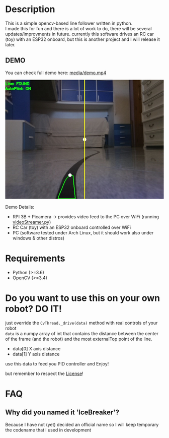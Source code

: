 # Description
This is a simple opencv-based line follower written in python.  
I made this for fun and there is a lot of work to do, there will be several updates/improvments in future.
currently this software drives an RC car (toy) with an ESP32 onboard, but this is another project and I will release it later.

## DEMO
You can check full demo here: [media/demo.mp4](https://github.com/ShellAddicted/IceBreaker/blob/master/media/demo.mp4?raw=true) 
  
![DemoFrame](https://github.com/ShellAddicted/IceBreaker/blob/master/media/frame_46.jpg)

Demo Details:  
- RPI 3B + Picamera -> provides video feed to the PC over WiFi (running [videoStreamer.py](https://github.com/ShellAddicted/IceBreaker/blob/master/src/videoStreamer.py))
- RC Car (toy) with an ESP32 onboard controlled over WiFi
- PC (software tested under Arch Linux, but it should work also under windows & other distros)

# Requirements
- Python (>=3.6)  
- OpenCV (>=3.4)

# Do you want to use this on your own robot? DO IT!
just override the ```CvThread._drive(data)``` method with real controls of your robot  
```data``` is a numpy array of int that contains the distance between the center of the frame (and the robot) and the most externalTop point of the line.  
 - data[0] X axis distance  
 - data[1] Y axis distance  
 
use this data to feed you PID controller and Enjoy!
 
 

but remember to respect the [License](https://github.com/ShellAddicted/IceBreaker/blob/master/LICENSE)!  

# FAQ
## Why did you named it 'IceBreaker'?
Because I have not (yet) decided an official name so I will keep temporary the codename that i used in development
